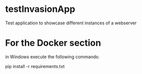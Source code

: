 # testInvasionApp

Test application to showcase different instances of a webserver

# For the Docker section

in Windows execute the following commands:

pip install -r requirements.txt